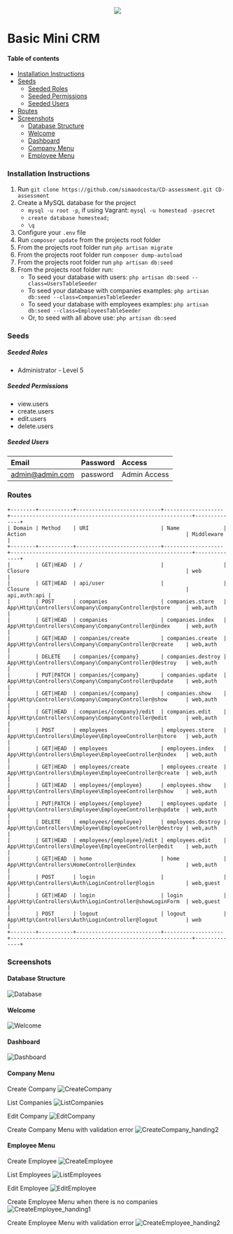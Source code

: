<p align="center"><img src="https://laravel.com/assets/img/components/logo-laravel.svg"></p>

# Basic Mini CRM

#### Table of contents
- [Installation Instructions](#installation-instructions)
- [Seeds](#seeds)
    - [Seeded Roles](#seeded-roles)
    - [Seeded Permissions](#seeded-permissions)
    - [Seeded Users](#seeded-users)
- [Routes](#routes)
- [Screenshots](#screenshots)
    - [Database Structure](#database-structure)
    - [Welcome](#welcome)
    - [Dashboard](#dashboard)
    - [Company Menu](#company-menu)
    - [Employee Menu](#employee-menu)

### Installation Instructions
1. Run `git clone https://github.com/simaodcosta/CD-assessment.git CD-assessment`
2. Create a MySQL database for the project
    * ```mysql -u root -p```, if using Vagrant: ```mysql -u homestead -psecret```
    * ```create database homestead;```
    * ```\q```
3. Configure your `.env` file
4. Run `composer update` from the projects root folder
5. From the projects root folder run `php artisan migrate`
6. From the projects root folder run `composer dump-autoload`
7. From the projects root folder run `php artisan db:seed`
8. From the projects root folder run:
    * To seed your database with users: `php artisan db:seed --class=UsersTableSeeder`
    * To seed your database with companies examples: `php artisan db:seed --class=CompaniesTableSeeder`
    * To seed your database with employees examples: `php artisan db:seed --class=EmployeesTableSeeder`
    * Or, to seed with all above use: `php artisan db:seed`

### Seeds
##### Seeded Roles
  * Administrator - Level 5

##### Seeded Permissions
  * view.users
  * create.users
  * edit.users
  * delete.users

##### Seeded Users

|Email|Password|Access|
|:------------|:------------|:------------|
|admin@admin.com|password|Admin Access|

### Routes
```
+--------+-----------+---------------------------+-------------------+----------------------------------------------------------+--------------+
| Domain | Method    | URI                       | Name              | Action                                                   | Middleware   |
+--------+-----------+---------------------------+-------------------+----------------------------------------------------------+--------------+
|        | GET|HEAD  | /                         |                   | Closure                                                  | web          |
|        | GET|HEAD  | api/user                  |                   | Closure                                                  | api,auth:api |
|        | POST      | companies                 | companies.store   | App\Http\Controllers\Company\CompanyController@store     | web,auth     |
|        | GET|HEAD  | companies                 | companies.index   | App\Http\Controllers\Company\CompanyController@index     | web,auth     |
|        | GET|HEAD  | companies/create          | companies.create  | App\Http\Controllers\Company\CompanyController@create    | web,auth     |
|        | DELETE    | companies/{company}       | companies.destroy | App\Http\Controllers\Company\CompanyController@destroy   | web,auth     |
|        | PUT|PATCH | companies/{company}       | companies.update  | App\Http\Controllers\Company\CompanyController@update    | web,auth     |
|        | GET|HEAD  | companies/{company}       | companies.show    | App\Http\Controllers\Company\CompanyController@show      | web,auth     |
|        | GET|HEAD  | companies/{company}/edit  | companies.edit    | App\Http\Controllers\Company\CompanyController@edit      | web,auth     |
|        | POST      | employees                 | employees.store   | App\Http\Controllers\Employee\EmployeeController@store   | web,auth     |
|        | GET|HEAD  | employees                 | employees.index   | App\Http\Controllers\Employee\EmployeeController@index   | web,auth     |
|        | GET|HEAD  | employees/create          | employees.create  | App\Http\Controllers\Employee\EmployeeController@create  | web,auth     |
|        | GET|HEAD  | employees/{employee}      | employees.show    | App\Http\Controllers\Employee\EmployeeController@show    | web,auth     |
|        | PUT|PATCH | employees/{employee}      | employees.update  | App\Http\Controllers\Employee\EmployeeController@update  | web,auth     |
|        | DELETE    | employees/{employee}      | employees.destroy | App\Http\Controllers\Employee\EmployeeController@destroy | web,auth     |
|        | GET|HEAD  | employees/{employee}/edit | employees.edit    | App\Http\Controllers\Employee\EmployeeController@edit    | web,auth     |
|        | GET|HEAD  | home                      | home              | App\Http\Controllers\HomeController@index                | web,auth     |
|        | POST      | login                     |                   | App\Http\Controllers\Auth\LoginController@login          | web,guest    |
|        | GET|HEAD  | login                     | login             | App\Http\Controllers\Auth\LoginController@showLoginForm  | web,guest    |
|        | POST      | logout                    | logout            | App\Http\Controllers\Auth\LoginController@logout         | web          |
+--------+-----------+---------------------------+-------------------+----------------------------------------------------------+--------------+
```

### Screenshots
#### Database Structure
![Database](https://i.imgur.com/w7dSgur.png)

#### Welcome
![Welcome](https://i.imgur.com/Nj5iae9.png)

#### Dashboard
![Dashboard](https://i.imgur.com/aqd1y6o.png)

#### Company Menu
Create Company
![CreateCompany](https://i.imgur.com/mVqptNf.png)

List Companies
![ListCompanies](https://i.imgur.com/bkRLlLR.png)

Edit Company
![EditCompany](https://i.imgur.com/XMkynvs.png)

Create Company Menu with validation error 
![CreateCompany_handing2](https://i.imgur.com/Qw830Oa.png)

#### Employee Menu
Create Employee
![CreateEmployee](https://i.imgur.com/nMhGTxW.png)

List Employees
![ListEmployees](https://i.imgur.com/uupPNUm.png)

Edit Employee
![EditEmployee](https://i.imgur.com/jDOHMjB.png)

Create Employee Menu when there is no companies
![CreateEmployee_handing1](https://i.imgur.com/ryk48Vs.png)

Create Employee Menu with validation error 
![CreateEmployee_handing2](https://i.imgur.com/lPhfCXX.png)